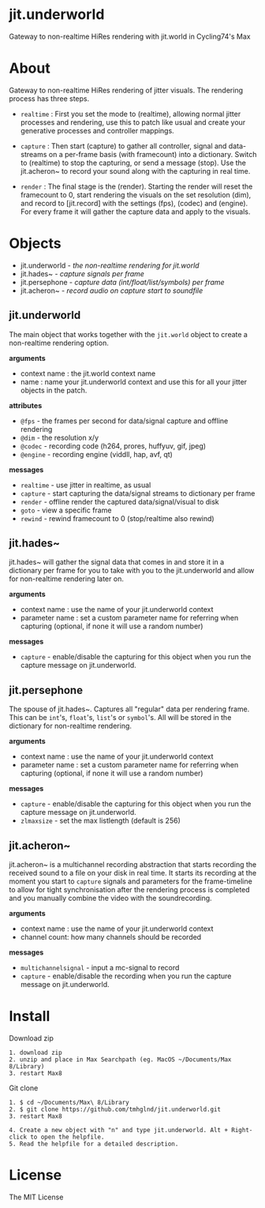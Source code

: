 # jit.underworld

Gateway to non-realtime HiRes rendering with jit.world in Cycling74's Max

# About

Gateway to non-realtime HiRes rendering of jitter visuals. The rendering process has three steps. 

- `realtime` : First you set the mode to (realtime), allowing normal jitter processes and rendering, use this to patch like usual and create your generative processes and controller mappings. 

- `capture` : Then start (capture) to gather all controller, signal and data-streams on a per-frame basis (with framecount) into a dictionary. Switch to (realtime) to stop the capturing, or send a message (stop). Use the jit.acheron~ to record your sound along with the capturing in real time.

- `render` : The final stage is the (render). Starting the render will reset the framecount to 0, start rendering the visuals on the set resolution (dim), and record to [jit.record] with the settings (fps), (codec) and (engine). For every frame it will gather the capture data and apply to the visuals.

# Objects

- jit.underworld - *the non-realtime rendering for jit.world*
- jit.hades~ - *capture signals per frame*
- jit.persephone - *capture data (int/float/list/symbols) per frame*
- jit.acheron~ - *record audio on capture start to soundfile*

## jit.underworld

The main object that works together with the `jit.world` object to create a non-realtime rendering option.

**arguments**
- context name : the jit.world context name
- name : name your jit.underworld context and use this for all your jitter objects in the patch.

**attributes**
- `@fps` - the frames per second for data/signal capture and offline rendering
- `@dim` - the resolution x/y
- `@codec` - recording code (h264, prores, huffyuv, gif, jpeg)
- `@engine` - recording engine (viddll, hap, avf, qt)

**messages**
- `realtime` - use jitter in realtime, as usual
- `capture` - start capturing the data/signal streams to dictionary per frame
- `render` - offline render the captured data/signal/visual to disk
- `goto` - view a specific frame
- `rewind` - rewind framecount to 0 (stop/realtime also rewind)

## jit.hades~

jit.hades~ will gather the signal data that comes in and store it in a dictionary per frame for you to take with you to the jit.underworld and allow for non-realtime rendering later on.

**arguments**
- context name : use the name of your jit.underworld context
- parameter name : set a custom parameter name for referring when capturing (optional, if none it will use a random number)

**messages**
- `capture` - enable/disable the capturing for this object when you run the capture message on jit.underworld.

## jit.persephone

The spouse of jit.hades~. Captures all "regular" data per rendering frame. This can be `int`'s, `float`'s, `list`'s or `symbol`'s. All will be stored in the dictionary for non-realtime rendering.

**arguments**
- context name : use the name of your jit.underworld context
- parameter name : set a custom parameter name for referring when capturing (optional, if none it will use a random number)

**messages**
- `capture` - enable/disable the capturing for this object when you run the capture message on jit.underworld.
- `zlmaxsize` - set the max listlength (default is 256)

## jit.acheron~

jit.acheron~ is a multichannel recording abstraction that starts recording the received sound to a file on your disk in real time. It starts its recording at the moment you start to `capture` signals and parameters for the frame-timeline to allow for tight synchronisation after the rendering process is completed and you manually combine the video with the soundrecording.

**arguments**
- context name : use the name of your jit.underworld context
- channel count: how many channels should be recorded

**messages**
- `multichannelsignal` - input a mc-signal to record
- `capture` - enable/disable the recording when you run the capture message on jit.underworld.

# Install

Download zip
```
1. download zip
2. unzip and place in Max Searchpath (eg. MacOS ~/Documents/Max 8/Library)
3. restart Max8
```
Git clone
```
1. $ cd ~/Documents/Max\ 8/Library
2. $ git clone https://github.com/tmhglnd/jit.underworld.git
3. restart Max8
```
```
4. Create a new object with "n" and type jit.underworld. Alt + Right-click to open the helpfile.
5. Read the helpfile for a detailed description.
```

# License

The MIT License
